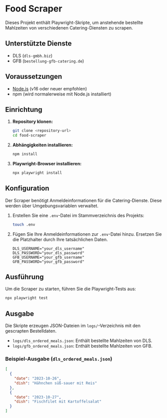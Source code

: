 # Food Scraper

Dieses Projekt enthält Playwright-Skripte, um anstehende bestellte Mahlzeiten von verschiedenen Catering-Diensten zu scrapen.

## Unterstützte Dienste

- DLS (`dls-gmbh.biz`)
- GFB (`bestellung-gfb-catering.de`)

## Voraussetzungen

- [Node.js](https://nodejs.org/) (v16 oder neuer empfohlen)
- npm (wird normalerweise mit Node.js installiert)

## Einrichtung

1.  **Repository klonen:**
    ```bash
    git clone <repository-url>
    cd food-scraper
    ```

2.  **Abhängigkeiten installieren:**
    ```bash
    npm install
    ```

3.  **Playwright-Browser installieren:**
    ```bash
    npx playwright install
    ```

## Konfiguration

Der Scraper benötigt Anmeldeinformationen für die Catering-Dienste. Diese werden über Umgebungsvariablen verwaltet.

1.  Erstellen Sie eine `.env`-Datei im Stammverzeichnis des Projekts:
    ```bash
    touch .env
    ```

2.  Fügen Sie Ihre Anmeldeinformationen zur `.env`-Datei hinzu. Ersetzen Sie die Platzhalter durch Ihre tatsächlichen Daten.

    ```dotenv
    DLS_USERNAME="your_dls_username"
    DLS_PASSWORD="your_dls_password"
    GFB_USERNAME="your_gfb_username"
    GFB_PASSWORD="your_gfb_password"
    ```

## Ausführung

Um die Scraper zu starten, führen Sie die Playwright-Tests aus:

```bash
npx playwright test
```

## Ausgabe

Die Skripte erzeugen JSON-Dateien im `logs/`-Verzeichnis mit den gescrapten Bestelldaten.

- `logs/dls_ordered_meals.json`: Enthält bestellte Mahlzeiten von DLS.
- `logs/gfb_ordered_meals.json`: Enthält bestellte Mahlzeiten von GFB.

### Beispiel-Ausgabe (`dls_ordered_meals.json`)

```json
[
  {
    "date": "2023-10-26",
    "dish": "Hähnchen süß-sauer mit Reis"
  },
  {
    "date": "2023-10-27",
    "dish": "Fischfilet mit Kartoffelsalat"
  }
]
```

